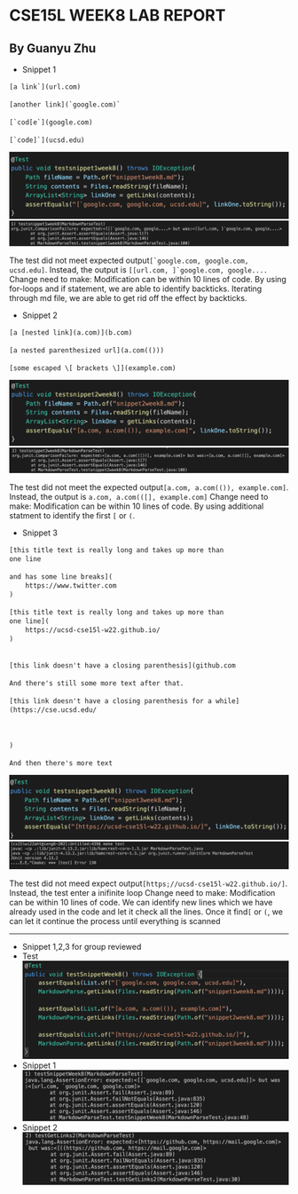 # CSE15L WEEK8 LAB REPORT
## By Guanyu Zhu 

- Snippet 1
```
[a link`](url.com)

[another link](`google.com)`

[`cod[e`](google.com)

[`code]`](ucsd.edu)   
```

![imgae](MygroupJunit1.png)
![imgae](Mygrouptest1.png)

The test did not meet expected output```[`google.com, google.com, ucsd.edu]```. Instead, the output is ```[[url.com, ]`google.com, google....```
Change need to make: Modification can be within 10 lines of code. By using for-loops and if statement, we are able to identify backticks.
Iterating through md file, we are able to get rid off the effect by backticks.

- Snippet 2
```
[a [nested link](a.com)](b.com)

[a nested parenthesized url](a.com(()))

[some escaped \[ brackets \]](example.com)
```

![imgae](MygroupJunit2.png)
![imgae](Mygrouptest2.png)

The test did not meet the expected output```[a.com, a.com(()), example.com]```. Instead, the output is ```a.com, a.com(([], example.com]```
Change need to make: Modification can be within 10 lines of code. By using additional statment to identify the first ```[``` or ```(```. 
- Snippet 3
```
[this title text is really long and takes up more than 
one line

and has some line breaks](
    https://www.twitter.com
)

[this title text is really long and takes up more than 
one line](
    https://ucsd-cse15l-w22.github.io/
)


[this link doesn't have a closing parenthesis](github.com

And there's still some more text after that.

[this link doesn't have a closing parenthesis for a while](https://cse.ucsd.edu/



)

And then there's more text
```
![imgae](MygroupJunit3.png)
![imgae](Mygrouptest3.png)

The test did not meed expect output```[https;//ucsd-cse15l-w22.github.io/]```. Instead, the test enter a inifinite loop
Change need to make: Modification can be within 10 lines of code. We can identify new lines which we have already used in the code and let it check all the lines. Once it find```[``` or ```(```, we can let it continue the process until everything is scanned

---
- Snippet 1,2,3 for group reviewed
- Test
![image](reviewJunit.png)
- Snippet 1
![image](reviewtest1.png)
- Snippet 2
![image](reviewtest2.png)
